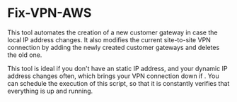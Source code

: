 # Fix-VPN-AWS

This tool automates the creation of a new customer gateway in case the local IP address changes. It also modifies the current
site-to-site VPN connection by adding the newly created customer gateways and deletes the old one.

This tool is ideal if you don't have an static IP address, and your dynamic IP address changes often, which brings your VPN
connection down if . You can schedule the execution of this script, so that it is constantly verifies that everything is up
and  running.
